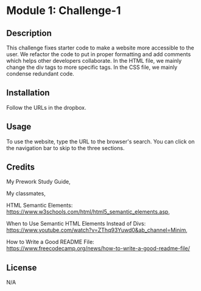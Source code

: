 # Module 1: Challenge-1

## Description

This challenge fixes starter code to make a website more accessible to the user. We refactor the code to put in proper formatting and add comments which helps other developers collaborate. In the HTML file, we mainly change the div tags to more specific tags. In the CSS file, we mainly condense redundant code.

## Installation

Follow the URLs in the dropbox.

## Usage

To use the website, type the URL to the browser's search. You can click on the navigation bar to skip to the three sections. 

## Credits

My Prework Study Guide, 

My classmates, 

HTML Semantic Elements: 
https://www.w3schools.com/html/html5_semantic_elements.asp, 

When to Use Semantic HTML Elements Instead of Divs:  
https://www.youtube.com/watch?v=ZThq93Yuwd0&ab_channel=Minim, 

How to Write a Good README File: 
https://www.freecodecamp.org/news/how-to-write-a-good-readme-file/

## License

N/A